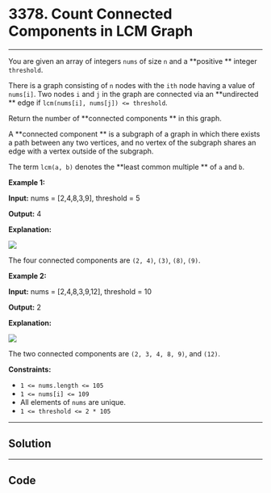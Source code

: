 # 3378. Count Connected Components in LCM Graph

---

You are given an array of integers `nums` of size `n` and a **positive ** integer `threshold`.

There is a graph consisting of `n` nodes with the `ith` node having a value of `nums[i]`. Two nodes `i` and `j` in the graph are connected via an **undirected ** edge if `lcm(nums[i], nums[j]) <= threshold`.

Return the number of **connected components ** in this graph.

A **connected component ** is a subgraph of a graph in which there exists a path between any two vertices, and no vertex of the subgraph shares an edge with a vertex outside of the subgraph.

The term `lcm(a, b)` denotes the **least common multiple ** of `a` and `b`.

 

**Example 1:**

**Input:** nums = [2,4,8,3,9], threshold = 5

**Output:** 4

**Explanation:**  

![](https://assets.leetcode.com/uploads/2024/10/31/example0.png)

 

The four connected components are `(2, 4)`, `(3)`, `(8)`, `(9)`.

**Example 2:**

**Input:** nums = [2,4,8,3,9,12], threshold = 10

**Output:** 2

**Explanation:**  

![](https://assets.leetcode.com/uploads/2024/10/31/example1.png)

The two connected components are `(2, 3, 4, 8, 9)`, and `(12)`.

 

**Constraints:**

  * `1 <= nums.length <= 105`
  * `1 <= nums[i] <= 109`
  * All elements of `nums` are unique.
  * `1 <= threshold <= 2 * 105`

---

## Solution



---

## Code
```python


```